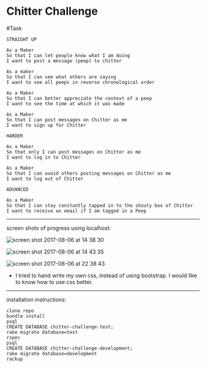 Chitter Challenge
=================

#Task

```
STRAIGHT UP

As a Maker
So that I can let people know what I am doing  
I want to post a message (peep) to chitter

As a maker
So that I can see what others are saying  
I want to see all peeps in reverse chronological order

As a Maker
So that I can better appreciate the context of a peep
I want to see the time at which it was made

As a Maker
So that I can post messages on Chitter as me
I want to sign up for Chitter

HARDER

As a Maker
So that only I can post messages on Chitter as me
I want to log in to Chitter

As a Maker
So that I can avoid others posting messages on Chitter as me
I want to log out of Chitter

ADVANCED

As a Maker
So that I can stay constantly tapped in to the shouty box of Chitter
I want to receive an email if I am tagged in a Peep
```
----------------------
screen shots of progress using localhost:

![screen shot 2017-08-06 at 14 38 30](https://user-images.githubusercontent.com/25685164/29007299-b90c3d4c-7af7-11e7-82fd-01122bd4b32d.png)

![screen shot 2017-08-06 at 14 43 35](https://user-images.githubusercontent.com/25685164/29007300-bd7f0788-7af7-11e7-8744-d989bfbedc2c.png)

![screen shot 2017-08-06 at 22 38 43](https://user-images.githubusercontent.com/25685164/29007318-3f2d9ff6-7af8-11e7-93a4-1b32c17a93dc.png)


* I tried to hand write my own css, instead of using bootstrap. I would like to know how to use css better.

----------------------
installation instructions:

```
clone repo
bundle install
psql
CREATE DATABASE chitter-challenge-test;
rake migrate database=test
rspec  		  
psql
CREATE DATABASE chitter-challenge-development;
rake migrate database=development
rackup

```
